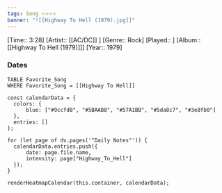 ```yaml
---
tags: Song ⭐⭐⭐⭐ 
banner: "![[Highway To Hell (1979).jpg]]"
---
```

[Time:: 3:28]
[Artist:: [[AC/DC]] ]
[Genre:: Rock]
[Played:: ]
[Album:: [[Highway To Hell (1979)]]]
[Year:: 1979]
### Dates
````dataview
TABLE Favorite_Song
WHERE Favorite_Song = [[Highway To Hell]]
````
  ```dataviewjs
const calendarData = { 
	colors: { 
		blue: ["#9ccfd8", "#5BAAB8", "#57A1BB", "#5da8c7", "#3e8fb0"] 
	}, 
	entries: [] 
}; 

for (let page of dv.pages('"Daily Notes"')) { 
	calendarData.entries.push({ 
		date: page.file.name, 
		intensity: page["Highway_To_Hell"]
	}); 
} 

renderHeatmapCalendar(this.container, calendarData);
```
